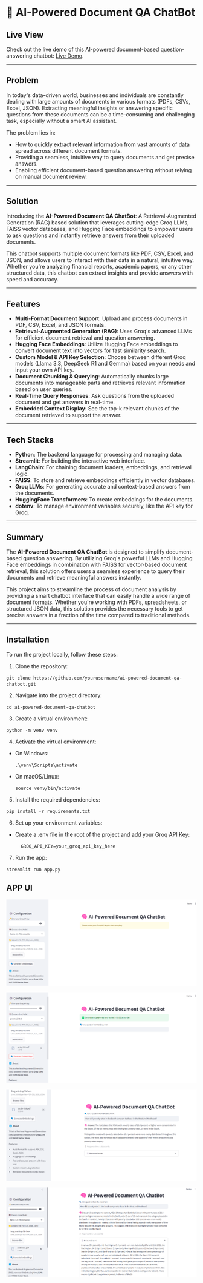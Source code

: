 # 🧠 AI-Powered Document QA ChatBot

## Live View
Check out the live demo of this AI-powered document-based question-answering chatbot: [Live Demo](https://ai-powered-question-answering-chatbot.streamlit.app/).

---

## Problem
In today's data-driven world, businesses and individuals are constantly dealing with large amounts of documents in various formats (PDFs, CSVs, Excel, JSON). Extracting meaningful insights or answering specific questions from these documents can be a time-consuming and challenging task, especially without a smart AI assistant.

The problem lies in:
- How to quickly extract relevant information from vast amounts of data spread across different document formats.
- Providing a seamless, intuitive way to query documents and get precise answers.
- Enabling efficient document-based question answering without relying on manual document review.

---

## Solution
Introducing the **AI-Powered Document QA ChatBot**: A Retrieval-Augmented Generation (RAG) based solution that leverages cutting-edge Groq LLMs, FAISS vector databases, and Hugging Face embeddings to empower users to ask questions and instantly retrieve answers from their uploaded documents.

This chatbot supports multiple document formats like PDF, CSV, Excel, and JSON, and allows users to interact with their data in a natural, intuitive way. Whether you're analyzing financial reports, academic papers, or any other structured data, this chatbot can extract insights and provide answers with speed and accuracy.

---

## Features
- **Multi-Format Document Support**: Upload and process documents in PDF, CSV, Excel, and JSON formats.
- **Retrieval-Augmented Generation (RAG)**: Uses Groq's advanced LLMs for efficient document retrieval and question answering.
- **Hugging Face Embeddings**: Utilize Hugging Face embeddings to convert document text into vectors for fast similarity search.
- **Custom Model & API Key Selection**: Choose between different Groq models (Llama 3.3, DeepSeek R1 and Gemma) based on your needs and input your own API key.
- **Document Chunking & Querying**: Automatically chunks large documents into manageable parts and retrieves relevant information based on user queries.
- **Real-Time Query Responses**: Ask questions from the uploaded document and get answers in real-time.
- **Embedded Context Display**: See the top-k relevant chunks of the document retrieved to support the answer.

---

## Tech Stacks
- **Python**: The backend language for processing and managing data.
- **Streamlit**: For building the interactive web interface.
- **LangChain**: For chaining document loaders, embeddings, and retrieval logic.
- **FAISS**: To store and retrieve embeddings efficiently in vector databases.
- **Groq LLMs**: For generating accurate and context-based answers from the documents.
- **HuggingFace Transformers**: To create embeddings for the documents.
- **dotenv**: To manage environment variables securely, like the API key for Groq.

---

## Summary
The **AI-Powered Document QA ChatBot** is designed to simplify document-based question answering. By utilizing Groq's powerful LLMs and Hugging Face embeddings in combination with FAISS for vector-based document retrieval, this solution offers users a seamless experience to query their documents and retrieve meaningful answers instantly.

This project aims to streamline the process of document analysis by providing a smart chatbot interface that can easily handle a wide range of document formats. Whether you're working with PDFs, spreadsheets, or structured JSON data, this solution provides the necessary tools to get precise answers in a fraction of the time compared to traditional methods.

---

## Installation

To run the project locally, follow these steps:

1. Clone the repository:
  ```
  git clone https://github.com/yourusername/ai-powered-document-qa-chatbot.git
  ```
2. Navigate into the project directory:
  ```
  cd ai-powered-document-qa-chatbot
  ```
3. Create a virtual environment:
  ```
  python -m venv venv
  ```
4. Activate the virtual environment:
  - On Windows:
    ```
    .\venv\Scripts\activate
    ```
  - On macOS/Linux:
    ```
    source venv/bin/activate
    ```
5. Install the required dependencies:
  ```
  pip install -r requirements.txt
  ```
6. Set up your environment variables:
  - Create a .env file in the root of the project and add your Groq API Key:
    ```
      GROQ_API_KEY=your_groq_api_key_here
    ```
7. Run the app:
  ```
  streamlit run app.py
  ```

## APP UI

![q1](https://github.com/shibbir-ahmad24/AI-Powered-Document-QA-ChatBot/blob/main/Figures/q1.png)

![q2](https://github.com/shibbir-ahmad24/AI-Powered-Document-QA-ChatBot/blob/main/Figures/q2.png)

![q3](https://github.com/shibbir-ahmad24/AI-Powered-Document-QA-ChatBot/blob/main/Figures/q3.png)

![q4](https://github.com/shibbir-ahmad24/AI-Powered-Document-QA-ChatBot/blob/main/Figures/q4.png)

